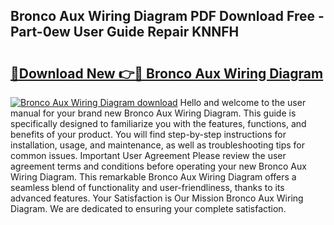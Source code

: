 ## Bronco Aux Wiring Diagram PDF Download Free - Part-0ew User Guide Repair KNNFH

# <h2><a href="http://dfm85ze.blite.top/?on=Bronco+Aux+Wiring+Diagram">🔗Download New 👉🔴 Bronco Aux Wiring Diagram</a></h2>

[![Bronco Aux Wiring Diagram download](https://i.imgur.com/lujVjoI.png)](http://dfm85ze.blite.top/?on=Bronco+Aux+Wiring+Diagram)
Hello and welcome to the user manual for your brand new Bronco Aux Wiring Diagram. This guide is specifically designed to familiarize you with the features, functions, and benefits of your product. You will find step-by-step instructions for installation, usage, and maintenance, as well as troubleshooting tips for common issues. Important User Agreement Please review the user agreement terms and conditions before operating your new Bronco Aux Wiring Diagram. This remarkable Bronco Aux Wiring Diagram offers a seamless blend of functionality and user-friendliness, thanks to its advanced features. Your Satisfaction is Our Mission Bronco Aux Wiring Diagram. We are dedicated to ensuring your complete satisfaction.
